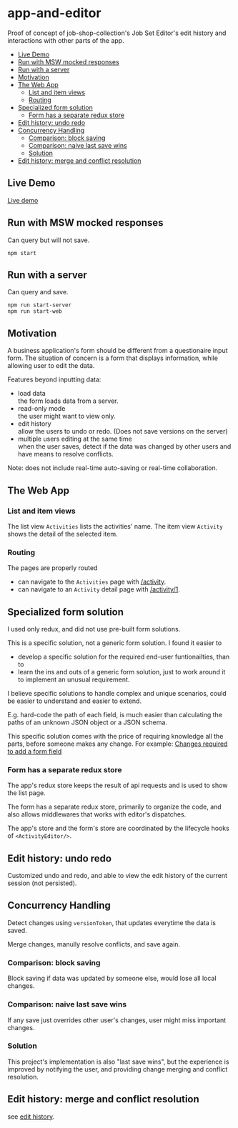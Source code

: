 # app-and-editor
Proof of concept of job-shop-collection's Job Set Editor's edit history and interactions with other parts of the app.

* [Live Demo](#live-demo)
* [Run with MSW mocked responses](#run-with-msw-mocked-responses)
* [Run with a server](#run-with-a-server)
* [Motivation](#motivation)
* [The Web App](#the-web-app)
  + [List and item views](#list-and-item-views)
  + [Routing](#routing)
* [Specialized form solution](#specialized-form-solution)
  + [Form has a separate redux store](#form-has-a-separate-redux-store)
* [Edit history: undo redo](#edit-history--undo-redo)
* [Concurrency Handling](#concurrency-handling)
  + [Comparison: block saving](#comparison--block-saving)
  + [Comparison: naive last save wins](#comparison--naive-last-save-wins)
  + [Solution](#solution)
* [Edit history: merge and conflict resolution](#edit-history--merge-and-conflict-resolution)

## Live Demo
[Live demo](https://app-and-editor.michael-yin.net/activities)

## Run with MSW mocked responses
Can query but will not save.
```
npm start
```

## Run with a server
Can query and save.
```
npm run start-server
npm run start-web
```

## Motivation
A business application's form should be different from a questionaire input form.
The situation of concern is a form that displays information, while allowing user to edit the data.

Features beyond inputting data:

- load data\
  the form loads data from a server.
- read-only mode\
  the user might want to view only.
- edit history\
  allow the users to undo or redo. (Does not save versions on the server)
- multiple users editing at the same time\
  when the user saves, detect if the data was changed by other users and have means to resolve conflicts.

Note: does not include real-time auto-saving or real-time collaboration.

## The Web App

### List and item views
The list view `Activities` lists the activities' name. The item view `Activity` shows the detail of the selected item.

### Routing
The pages are properly routed
- can navigate to the `Activities` page with [/activity](http://localhost:3000/activities).
- can navigate to an `Activity` detail page with [/activity/1](http://localhost:3000/activities/2).

## Specialized form solution
I used only redux, and did not use pre-built form solutions.

This is a specific solution, not a generic form solution.
I found it easier to
- develop a specific solution for the required end-user funtionailties, than to
- learn the ins and outs of a generic form solution, just to work around it to implement an unusual requirement.

I believe specific solutions to handle complex and unique scenarios, could be easier to understand and easier to extend. 

E.g. hard-code the path of each field, is much easier than calculating the paths of an unknown JSON object or a JSON schema.

This specific solution comes with the price of requiring knowledge all the parts, before someone makes any change. For example: [Changes required to add a form field](./formField.README.md)

### Form has a separate redux store
The app's redux store keeps the result of api requests and is used to show the list page.

The form has a separate redux store, primarily to organize the code, and also allows middlewares that works with editor's dispatches.

The app's store and the form's store are coordinated by the lifecycle hooks of `<ActivityEditor/>`.

## Edit history: undo redo
Customized undo and redo, and able to view the edit history of the current session (not persisted).

## Concurrency Handling
Detect changes using `versionToken`, that updates everytime the data is saved.

Merge changes, manully resolve conflicts, and save again.

### Comparison: block saving
Block saving if data was updated by someone else, would lose all local changes.

### Comparison: naive last save wins
If any save just overrides other user's changes, user might miss important changes.

### Solution
This project's implementation is also "last save wins", but the experience is improved by notifying the user, and providing change merging and conflict resolution.

## Edit history: merge and conflict resolution
see [edit history](./src/ActivityEditor/store/editHistory/editHistory.README.md).
